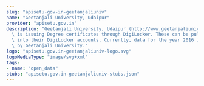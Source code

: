 ```yaml
---
slug: "apisetu-gov-in-geetanjaliuniv"
name: "Geetanjali University, Udaipur"
provider: "apisetu.gov.in"
description: "Geetanjali University, Udaipur (http://www.geetanjaliuniversity.com/)\
  \ is issuing Degree certificates through DigiLocker. These can be pulled by students\
  \ into their DigiLocker accounts. Currently, data for the year 2016 is made available\
  \ by Geetanjali University."
logo: "apisetu.gov.in-geetanjaliuniv-logo.svg"
logoMediaType: "image/svg+xml"
tags:
- name: "open_data"
stubs: "apisetu.gov.in-geetanjaliuniv-stubs.json"
---
```

